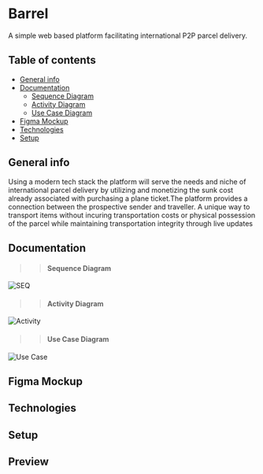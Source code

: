 # Barrel
A simple web based platform facilitating international P2P parcel delivery.

## Table of contents

* [General info](#general-info)
* [Documentation](#documentation)
  * [Sequence Diagram](#sequence-diagram)
  * [Activity Diagram](#activity-diagram)
  * [Use Case Diagram](#use-case-diagram)
* [Figma Mockup](#figma-mockup)
* [Technologies](#technologies)
* [Setup](#setup)


## General info
<p> Using a modern tech stack the platform will serve the needs  and niche of international parcel delivery
by utilizing and monetizing  the  sunk cost already associated with purchasing a plane ticket.The 
platform provides a connection between the prospective sender and traveller. A unique way to transport items without incuring
transportation costs or physical possession of the parcel while maintaining transportation integrity through live updates</p>

## Documentation
  >> #### Sequence Diagram
  ![SEQ](https://github.com/cantidosan/Barrel/blob/main/DOCS%20%26%20UMLS/SEQ_COURIER.jpg)
  >> #### Activity Diagram
  ![Activity](https://github.com/cantidosan/Barrel/blob/main/DOCS%20%26%20UMLS/ACTIVITY_COURIER.jpg)
  >> #### Use Case Diagram
  ![Use Case](https://github.com/cantidosan/Barrel/blob/main/DOCS%20%26%20UMLS/USE%20CASE%20DIAGRAM.png)

## Figma Mockup


## Technologies




## Setup






## Preview

